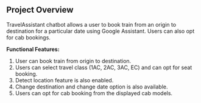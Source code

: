 <a name="desc"></a>
## Project Overview

TravelAssistant chatbot allows a user to book train from an origin to destination for a particular date using Google Assistant. Users can also opt for cab bookings.

**Functional Features:**
1) User can book train from origin to destination.
2) Users can select travel class (1AC, 2AC, 3AC, EC) and can opt for seat booking.
3) Detect location feature is also enabled.
4) Change destination and change date option is also available.
5) Users can opt for cab booking from the displayed cab models.
